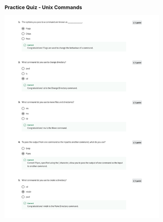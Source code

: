 ### Practice Quiz - Unix Commands

![](/C3-Version-Control/week2/practice-quiz-unix-commands/ss1.png)